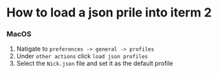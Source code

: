 # How to load a json prile into iterm 2

### MacOS

1. Natigate to `preferences -> general -> profiles` 
2. Under `other actions` click `load json profiles`
3. Select the `Nick.json` file and set it as the default profile